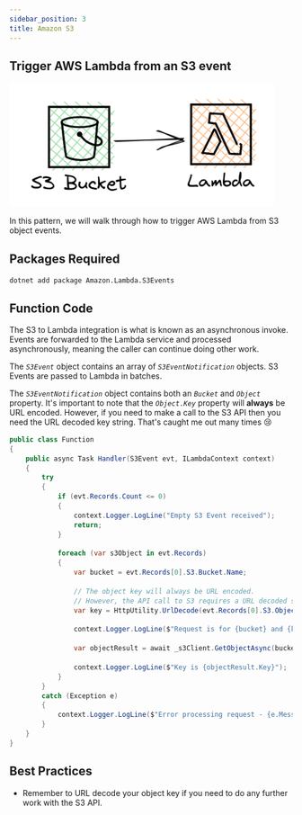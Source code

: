 ```yaml
---
sidebar_position: 3
title: Amazon S3
---
```


## Trigger AWS Lambda from an S3 event

![S3 to AWS Lambda diagram](/img/event-sources/s3-lambda.png)

In this pattern, we will walk through how to trigger AWS Lambda from S3 object events.

## Packages Required

```shellscript install
dotnet add package Amazon.Lambda.S3Events
```

## Function Code

The S3 to Lambda integration is what is known as an asynchronous invoke. Events are forwarded to the Lambda service and processed asynchronously, meaning the caller can continue doing other work.

The _`S3Event`_ object contains an array of _`S3EventNotification`_ objects. S3 Events are passed to Lambda in batches.

The _`S3EventNotification`_ object contains both an _`Bucket`_ and _`Object`_ property. It's important to note that the _`Object.Key`_ property will **always** be URL encoded. However, if you need to make a call to the S3 API then you need the URL decoded key string. That's caught me out many times 😢

```c# Function.cs
public class Function
{
    public async Task Handler(S3Event evt, ILambdaContext context)
    {
        try
        {
            if (evt.Records.Count <= 0)
            {
                context.Logger.LogLine("Empty S3 Event received");
                return;
            }

            foreach (var s3Object in evt.Records)
            {
                var bucket = evt.Records[0].S3.Bucket.Name;

                // The object key will always be URL encoded.
                // However, the API call to S3 requires a URL decoded string
                var key = HttpUtility.UrlDecode(evt.Records[0].S3.Object.Key);

                context.Logger.LogLine($"Request is for {bucket} and {key}");

                var objectResult = await _s3Client.GetObjectAsync(bucket, key);

                context.Logger.LogLine($"Key is {objectResult.Key}");
            }
        }
        catch (Exception e)
        {
            context.Logger.LogLine($"Error processing request - {e.Message}");
        }
    }
}
```

## Best Practices

- Remember to URL decode your object key if you need to do any further work with the S3 API.
